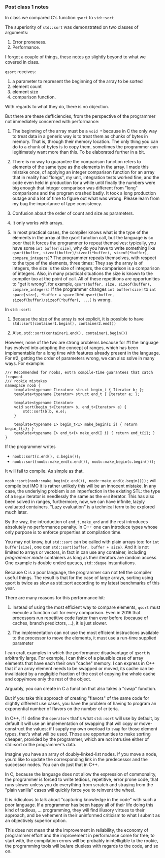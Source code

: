 ### Post class 1 notes

In class we compared C's function `qsort` to `std::sort`

The superiority of `std::sort` was demonstrated on two classes of arguments:

1. Error proneness.
2. Performance.

I forgot a couple of things, these notes go slightly beyond to what we covered
in class.

`qsort` receives:

1. a parameter to represent the beginning of the array to be sorted
2. element count
3. element size
4. comparison function.

With regards to what they do, there is no objection.

But there are these defficiencies, from the perspective of the programmer not
immediately concerned with performance:

1. The beginning of the array must be a `void *` because in C the only
way to treat data in a generic way is to treat them as chunks of bytes in
memory.  That is, through their memory location.  The only thing you can do
to a chunk of bytes is to copy them, sometimes the programmer can legitimately
want more than this.  To be elaborated further in a bit.

2. There is no way to guarantee the comparison function refers to elements
of the same type as the elements in the array.  I made this mistake once,
of applying an integer comparison function for an array that in reality had
"longs", my unit, integration tests worked fine, and the code even held in
production for a while until finally the numbers were big enough that integer
comparison was different from "long" comparisons and the program crashed badly.
It took a long production outage and a lot of time to figure out what was wrong.
Please learn from my bug the importance of type consistency.

3. Confusion about the order of count and size as parameters.

4. It only works with arrays.

5. In most practical cases, the compiler knows what is the type of the elements
in the array at the qsort
function call, but the language is so poor that it forces the programmer to
repeat themselves: typically, you have some `int buffer[size]`, why do you have
to write something like
`qsort(buffer, sizeof(buffer)/sizeof(*buffer), sizeof(*buffer), compare_integers)`?
The programmer repeats themselves, with respect to the type of the elements,
three
times: They say the array is of integers, the size is the size of integers, the
comparison is a comparison of integers.  Also, in many practical situations the
size is known to the compiler too at the point of call.  All of these
repetitions are opportunities to "get it wrong", for example,
`qsort(buffer, size, sizeof(buffer), compare_integers)`
If the programmer changes `int buffer[size]` to `int space[size], *buffer = space`
then `qsort(buffer, sizeof(buffer)/sizeof(*buffer), ...)` is wrong.

In `std::sort`:

1. Because the size of the array is not explicit, it is possible to have
`std::sort(container1.begin(), container2.end())`

2. Also, `std::sort(container1.end(), container1.begin())`

However, none of the two are strong problems because for #1 the language has
evolved into adopting the concept of ranges, which has been implementable for a
long time with features already present in the language.  For #2, getting the
order of parameters wrong, we can also solve in many ways.  For example:

    /// Recommended for noobs, extra compile-time guarantees that catch frequent
    /// rookie mistakes
    namespace noob {
        template<typename Iterator> struct begin_t { Iterator b; };
        template<typename Iterator> struct end_t { Iterator e; };

        template<typename Iterator>
        void sort(begin_t<Iterator> b, end_t<Iterator> e) {
            std::sort(b.b, e.e);
        }

        template<typename I> begin_t<I> make_begin(I i) { return begin_t{i}; }
        template<typename I> end_t<I> make_end(I i) { return end_t{i}; }
    }

If the programmer writes

* `noob::sort(c.end(), c.begin());`
* `noob::sort(noob::make_end(c.end()), noob::make_begin(c.begin()));`

It will fail to compile.  As simple as that.

`noob::sort(noob::make_begin(c.end()), noob::make_end(c.begin()));` will
compile but IMO it is rather unlikely this will be an innocent mistake.
In any case, the
underlying problem is an imperfection in the existing STL: the type of a
`begin` iterator is needlessly the same as the `end` iterator.  This has
also been solved in ranges, furthermore, now, we can have infinite,
lazyly evaluated containers.  "Lazy evaluation" is a technical term to be
explored much later.

By the way, the introduction of `end_t`, `make_end` and the rest introduces
absolutely no performance penalty.  In C++ one can introduce types whose
only purpose is to enforce properties at compilation time.

You may not know, but `std::sort` can be called with plain arrays too:
for `int buffer[size]`, one can `std::sort(buffer, buffer + size)`.  And it is
not limited to arrays or vectors, in fact in can use any container, including
*programmer made* containers as long as their iterators are random access.
One example is double ended queues, `std::deque` instantiations.

Because C is a poor language, the programmer can not tell the compiler useful
things.  The result is that for the case of large arrays, sorting using qsort
is twice as slow as std::sort according to my latest benchmarks of this year.

There are many reasons for this performance hit:

1. Instead of using the most efficient way to compare elements, `qsort` must
execute a function call for every comparison.  Even in 2016 that processors
run repetitive code faster than ever before (because of caches, branch
predictors, ...), it is just slower.

2. The implementation can not use the most efficient instructions available
to the processor to move the elements, it must use a run-time supplied parameter

I can craft examples in which the performance disadvantage of `qsort` is
arbitrarily large.  For example, I can think of a plausible case of array
elements that have each their own "cache" memory.  I can express in C++ that if
an array element needs to be swapped or moved, its cache can be invalidated by
a negligible fraction of the cost of copying the whole cache and copy/move only
the rest of the object.

Arguably, you can create in C a function that also takes a "swap" function.

But if you take this approach of creating "flavors" of the same code for
slightly different use cases, you have the problem of having to program an
exponential number of flavors on the number of criteria.

In C++, if I define the `operator<` that's what `std::sort` will use by default,
by default it will use an implementation of swapping that will copy or
move-construct the values; if I supply my own overload to `swap` for those
element types, that's what will be used.  Those are opportunities to make
sorting cheaper, provided by the programmer, which are not intrusive either of
std::sort or the programmer's data.

Imagine you have an array of doubly-linked-list nodes.  If you move a node,
you'd like to update the corresponding link in the predecessor and the successor
nodes.  You can do just that in C++.

In C, because the language does not allow the expression of commonality, the
programmer is forced to write tedious, repetitive, error prone code, that runs
slower unless you do everything from scratch and straying from the "plain
vanilla" cases will quickly force you to reinvent the wheel.

It is ridiculous to talk about "capturing knowledge in the code" with such a
poor language.  If a programmer has been happy all of their life doing this
kind of tedious, ... programming, they will find illusory virtues to their
approach, and be vehement in their uninformed criticism to what I submit as
an objectively superior option.

This does not mean that the improvement in reliability, the economy of
programmer effort and the improvement in performance come for free; to start
with, the compilation errors will be probably inintelligible to the rookie,
the programming tools will be/are clueless with regards to the code, and so on.
